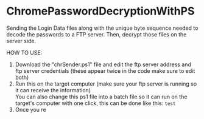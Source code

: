 # ChromePasswordDecryptionWithPS
Sending the Login Data files along with the unique byte sequence needed to decode the passwords to a FTP server. Then, decrypt those files on the server side.

HOW TO USE:
  1. Download the "chrSender.ps1" file and edit the ftp server address and ftp server credentials (these appear twice in the code make sure to edit both)
  2. Run this on the target computer (make sure your ftp server is running so it can receive the information)  
    You can also change this ps1 file into a batch file so it can run on the target's computer with one click, this can be done like this:
    ```
    test
    ```
  3. Once you re
